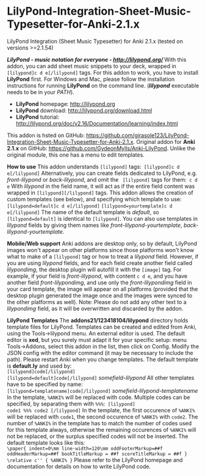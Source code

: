 # LilyPond-Integration-Sheet-Music-Typesetter-for-Anki-2.1.x
LilyPond Integration (Sheet Music Typesetter) for Anki 2.1.x (tested on versions >=2.1.54)

<b><i>LilyPond - music notation for everyone - <a href="http://lilypond.org/" rel="nofollow">http://lilypond.org/</a> </i></b>
With this addon, you can add sheet music snippets to your deck, wrapped in <code>[lilypond]c d e[/lilypond]</code> tags.
For this addon to work, you have to install <b>LilyPond</b> first. For Windows and Mac, please follow the installation instructions for running <b>LilyPond</b> on the command line. (<i><b>lilypond</b></i> executable needs to be in your <i>PATH</i>).
<ul><li><b>LilyPond</b> homepage: <a href="http://lilypond.org" rel="nofollow">http://lilypond.org</a> </li><li><b>LilyPond</b> download: <a href="http://lilypond.org/download.html" rel="nofollow">http://lilypond.org/download.html</a> </li><li><b>LilyPond</b> tutorial: <a href="http://lilypond.org/doc/v2.16/Documentation/learning/index.html" rel="nofollow">http://lilypond.org/doc/v2.16/Documentation/learning/index.html</a> </li></ul>
This addon is hsted on GitHub: <a href="https://github.com/girasole123/LilyPond-Integration-Sheet-Music-Typesetter-for-Anki-2.1.x">https://github.com/girasole123/LilyPond-Integration-Sheet-Music-Typesetter-for-Anki-2.1.x</a>.
Original addon for <b>Anki 2.1.x</b> on GitHub: <a href="https://github.com/GydeonMylls/Anki-LilyPond" rel="nofollow">https://github.com/GydeonMylls/Anki-LilyPond</a>. Unlike the original module, this one has a menu to edit templates.

<b>How to use</b>
This addon understands <code>[lilypond]</code> tags:<code>
[lilypond]c d e[/lilypond]</code>
Alternatively, you can create fields dedicated to LilyPond, e.g. <i>front-lilypond</i> or <i>back-lilypond</i>, and omit the <code>
[lilypond]</code> tags for them:<code>
c d e</code>
With <i>lilypond</i> in the field name, it will act as if the entire field content was wrapped in <code>[lilypond][/lilypond]</code> tags.
This addon allows the creation of custom templates (see below), and specifying which template to use:<code>[lilypond=default]c d e[/lilypond]</code>
<code>[lilypond=yourtemplate]c d e[/lilypond]</code>
The name of the default template is <i>default</i>, so <code>[lilypond=default]</code> is identical to <code>[lilypond]</code>.
You can also use templates in <i>lilypond</i> fields by giving them names like <i>front-lilypond-yourtemplate</i>, <i>back-lilypond-yourtemplate</i>.

<b>Mobile/Web support</b>
Anki addons are desktop only, so by default, LilyPond images won't appear on other platforms since those platforms won't know what to make of a <code>[lilypond]</code> tag or how to treat a <i>lilypond</i> field.
However, if you are using <i>lilypond</i> fields, and for each field create another field called <i>lilypondimg</i>, the desktop plugin will autofill it with the <code>[image]</code> tag.
For example, if your field is <i>front-lilypond</i>, with content <code>c d e</code>, and you have another field <i>front-lilypondimg</i>, and use only the <i>front-lilypondimg</i> field in your card template, the image will appear on all platforms (provided that the desktop plugin generated the image once and the images were synced to the other platforms as well).
Note: Please do not add any other text to a <i>lilypondimg</i> field, as it will be overwritten and discarded by the addon.

<b>LilyPond Templates</b>
The <b>addons21/123418104/lilypond</b> directory holds template files for LilyPond.
Templates can be created and edited from Anki, using the Tools-&gt;lilypond menu. An external editor is used. The default editor is <b>xed</b>, but you surely must adapt it for your specific setup: menu Tools-&gt;Addons, select this addon in the list, then click on Config. Modify the JSON config with the editor command (it may be necessary to include the path).
Please restart Anki when you change templates.
The default template is <b>default</b><b>.ly</b> and used by:<code>
[lilypond]code[/lilypond]</code><code>
[lilypond=default]code[/lilypond]</code>
<i>somefield-lilypond</i>
All other templates have to be specified by name:<code>
[lilypond=templatename]code[/lilypond]</code>
<i>somefield-lilypond-templatename</i>
In the template, <code>%ANKI%</code> will be replaced with code.
Multiple codes can be specified, by separating them with <code>%%%</code>:<code>
[lilypond]
code1
%%%
code2
[/lilypond]</code>
In the template, the first occurence of <code>%ANKI%</code> will be replaced with <code>code1</code>, the second occurence of <code>%ANKI%</code> with <code>code2</code>.
The number of <code>%ANKI%</code> in the template has to match the number of codes used for this template always, otherwise the remaining occurences of <code>%ANKI%</code> will not be replaced, or the surplus specified codes will not be inserted.
The default template looks like this:<code>
\paper{
    indent=0\mm
    line-width=120\mm
    oddFooterMarkup=##f
    oddHeaderMarkup=##f
    bookTitleMarkup = ##f
    scoreTitleMarkup = ##f
}
\relative c'' { %ANKI% }</code>
Please refer to the LilyPond homepage and documentation for details on how to write LilyPond code.
